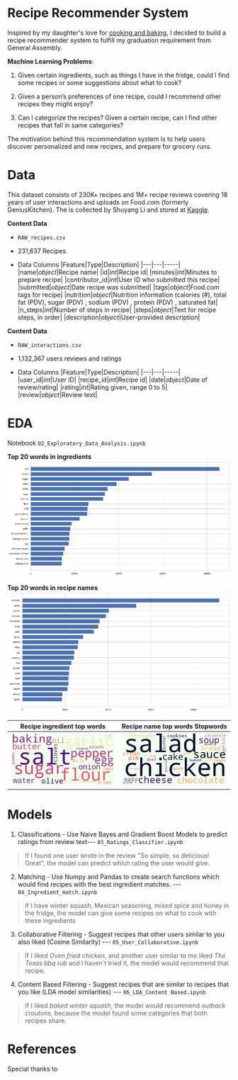 # Recipe Recommender System
Inspired by my daughter's love for [cooking and baking](https://paintpencilpastries.com/), I decided to build a recipe recommender system to fulfill my graduation requirement from General Assembly.


**Machine Learning Problems**:
1. Given certain ingredients, such as things I have in the fridge, could I find some recipes or some suggestions about what to cook?

2. Given a person’s preferences of one recipe, could I recommend other recipes they might enjoy?

3. Can I categorize the recipes? Given a certain recipe, can I find other recipes that fall in same categories?

The motivation behind this recommendation system is to help users discover personalized and new recipes, and prepare for grocery runs.


# Data

This dataset consists of 230K+ recipes and 1M+ recipe reviews covering 18 years of user interactions and uploads on Food.com (formerly GeniusKitchen). The is collected by Shuyang Li and stored at [Kaggle](https://www.kaggle.com/shuyangli94/food-com-recipes-and-user-interactions?select=RAW_recipes.csv).



**Content Data**

- `RAW_recipes.csv`

- 231,637 Recipes

- Data Columns
|Feature|Type|Description|
|---|---|-----|
|name|*object*|Recipe name|
|id|*int*|Recipe id|
|minutes|*int*|Minutes to prepare recipe|
|contributor_id|*int*|User ID who submitted this recipe|
|submitted|*object*|Date recipe was submitted|
|tags|*object*|Food.com tags for recipe|
|nutrition|*object*|Nutrition information (calories (#), total fat (PDV), sugar (PDV) , sodium (PDV) , protein (PDV) , saturated fat|
|n_steps|*int*|Number of steps in recipe|
|steps|*object*|Text for recipe steps, in order|
|description|*object*|User-provided description|


**Content Data**

- `RAW_interactions.csv`
- 1,132,367 users reviews and ratings

- Data Columns
|Feature|Type|Description|
|---|---|-----|
|user_id|*int*|User ID|
|recipe_id|*int*|Recipe id|
|date|*object*|Date of review/rating|
|rating|*int*|Rating given, range 0 to 5|
|review|*object*|Review text|





# EDA
Notebook `02_Exploratory_Data_Analysis.ipynb` <br>

**Top 20 words in ingredients**
![](img/top_20_ing.png)
<br><p>

**Top 20 words in recipe names**
![](img/top_20_name.png)


| Recipe ingredient top words                                       | Recipe name top words Stopwords                               |
| ----------------------------------------------------- | ----------------------------------------------- |
| ![](img/rec_word.png) | ![](img/ing_word.png) |


# Models


1. Classifications - Use Naive Bayes and Gradient Boost Models to predict ratings from review text--- `03_Ratings_Classifier.ipynb`

> If I found one user wrote in the review  "So simple, so delicious! Great",  the model can predict which rating the user would give.

2. Matching - Use Numpy and Pandas to create search functions which would find recipes with the best ingredient matches. --- `04_Ingredient_match.ipynb`

> If I have winter squash, Mexican seasoning, mixed spice and honey in the fridge, the model can give some recipes on what to cook with these ingredients

3. Collaborative Filtering - Suggest recipes that other users similar to you also liked (Cosine Similarity) --- `05_User_Collaborative.ipynb`

> If I liked *Oven fried chicken*, and another user similar to me liked *The Texas bbq rub* and I haven't tried it, the model would recommend that recipe.

4. Content Based Filtering - Suggest recipes that are similar to recipes that you like (LDA model similarities) --- `06_LDA_Content Based.ipynb`

> If I liked *baked winter squash*, the model would recommend *outback croutons*, because the model found some categories that both recipes share.



# References

Special thanks to
